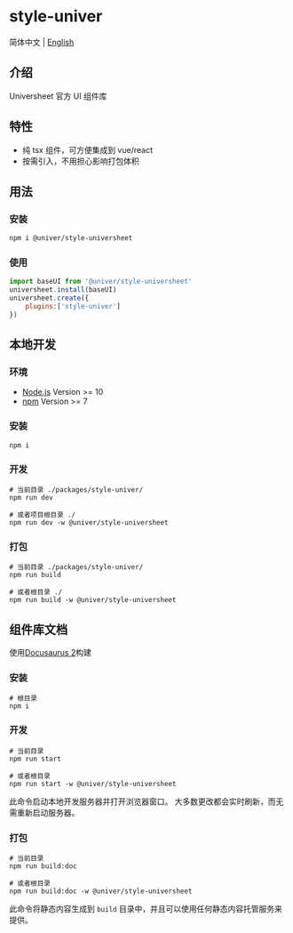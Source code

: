 # style-univer

简体中文 | [English](./README.md)

## 介绍

Universheet 官方 UI 组件库

## 特性

-   纯 tsx 组件，可方便集成到 vue/react
-   按需引入，不用担心影响打包体积

## 用法

### 安装

```bash
npm i @univer/style-universheet
```

### 使用

```js
import baseUI from '@univer/style-universheet'
universheet.install(baseUI)
universheet.create({
    plugins:['style-univer']
})
```

## 本地开发

### 环境

-   [Node.js](https://nodejs.org/en/) Version >= 10
-   [npm](https://www.npmjs.com/) Version >= 7

### 安装

```
npm i
```

### 开发

```
# 当前目录 ./packages/style-univer/
npm run dev

# 或者项目根目录 ./
npm run dev -w @univer/style-universheet
```

### 打包

```
# 当前目录 ./packages/style-univer/
npm run build

# 或者根目录 ./
npm run build -w @univer/style-universheet
```

## 组件库文档

使用[Docusaurus 2](https://docusaurus.io/)构建

### 安装

```console
# 根目录
npm i
```

### 开发

```console
# 当前目录
npm run start

# 或者根目录
npm run start -w @univer/style-universheet
```

此命令启动本地开发服务器并打开浏览器窗口。 大多数更改都会实时刷新，而无需重新启动服务器。

### 打包

```console
# 当前目录
npm run build:doc

# 或者根目录
npm run build:doc -w @univer/style-universheet
```

此命令将静态内容生成到 `build` 目录中，并且可以使用任何静态内容托管服务来提供。

